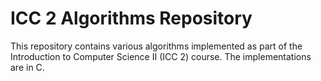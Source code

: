# ICC 2 Algorithms Repository

This repository contains various algorithms implemented as part of the Introduction to Computer Science II (ICC 2) course. The implementations are in C.
